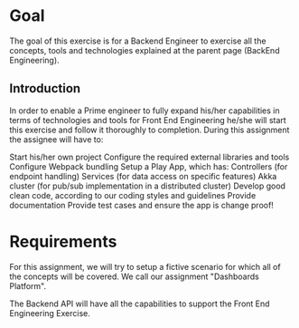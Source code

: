 # Goal
The goal of this exercise is for a Backend Engineer to exercise all the concepts, tools and technologies explained at the parent page (BackEnd Engineering).

## Introduction
In order to enable a Prime engineer to fully expand his/her capabilities in terms of technologies and tools for Front End Engineering he/she will start this exercise and follow it thoroughly to completion. During this assignment the assignee will have to:

Start his/her own project
Configure the required external libraries and tools
Configure Webpack bundling
Setup a Play App, which has:
Controllers (for endpoint handling)
Services (for data access on specific features)
Akka cluster (for pub/sub implementation in a distributed cluster)
Develop good clean code, according to our coding styles and guidelines
Provide documentation
Provide test cases and ensure the app is change proof!

# Requirements
For this assignment, we will try to setup a fictive scenario for which all of the concepts will be covered. We call our assignment "Dashboards Platform".

The Backend API will have all the capabilities to support the Front End Engineering Exercise.